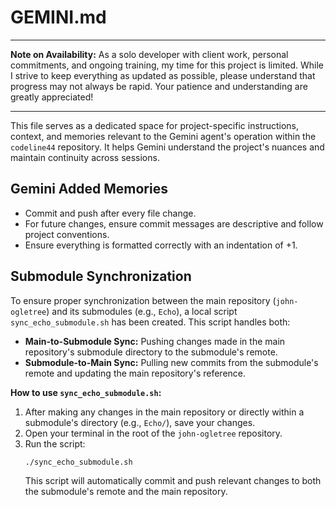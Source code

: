 # GEMINI.md

***

**Note on Availability:** As a solo developer with client work, personal commitments, and ongoing training, my time for this project is limited. While I strive to keep everything as updated as possible, please understand that progress may not always be rapid. Your patience and understanding are greatly appreciated!

***

This file serves as a dedicated space for project-specific instructions, context, and memories relevant to the Gemini agent's operation within the `codeline44` repository. It helps Gemini understand the project's nuances and maintain continuity across sessions.

## Gemini Added Memories
- Commit and push after every file change.
- For future changes, ensure commit messages are descriptive and follow project conventions.
- Ensure everything is formatted correctly with an indentation of +1.

## Submodule Synchronization

To ensure proper synchronization between the main repository (`john-ogletree`) and its submodules (e.g., `Echo`), a local script `sync_echo_submodule.sh` has been created. This script handles both:

*   **Main-to-Submodule Sync:** Pushing changes made in the main repository's submodule directory to the submodule's remote.
*   **Submodule-to-Main Sync:** Pulling new commits from the submodule's remote and updating the main repository's reference.

**How to use `sync_echo_submodule.sh`:**

1.  After making any changes in the main repository or directly within a submodule's directory (e.g., `Echo/`), save your changes.
2.  Open your terminal in the root of the `john-ogletree` repository.
3.  Run the script:
    ```bash
    ./sync_echo_submodule.sh
    ```
    This script will automatically commit and push relevant changes to both the submodule's remote and the main repository.
